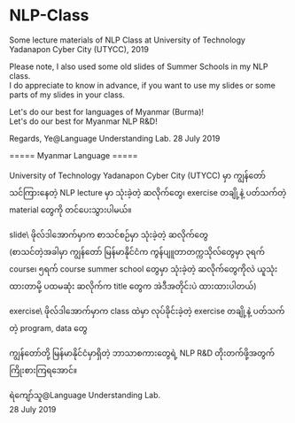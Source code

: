 # NLP-Class

Some lecture materials of NLP Class at University of Technology Yadanapon Cyber City (UTYCC), 2019

Please note, I also used some old slides of Summer Schools in my NLP class.  
I do appreciate to know in advance, if you want to use my slides or some parts of my slides in your class.  

Let's do our best for languages of Myanmar (Burma)!  
Let's do our best for Myanmar NLP R&D!  

Regards, 
Ye@Language Understanding Lab.
28 July 2019  

===== Myanmar Language =====

University of Technology Yadanapon Cyber City (UTYCC) မှာ ကျွန်တော် သင်ကြားနေတဲ့ NLP lecture မှာ သုံးခဲ့တဲ့ ဆလိုက်တွေ၊ exercise တချို့နဲ့ ပတ်သက်တဲ့ material တွေကို တင်ပေးသွားပါမယ်။  

slide\ ဖိုလ်ဒါအောက်မှာက စာသင်စဉ်မှာ သုံးခဲ့တဲ့ ဆလိုက်တွေ  
(စာသင်တဲ့အခါမှာ ကျွန်တော် မြန်မာနိုင်ငံက ကွန်ပျူတာတက္ကသိုလ်တွေမှာ ၃ရက် course၊ ၅ရက် course summer school တွေမှာ သုံးခဲ့တဲ့ ဆလိုက်တွေကိုလဲ ယူသုံးထားတာမို့ ပထမဆုံး ဆလိုက်က title တွေက အဲဒီအတိုင်းပဲ ထားထားပါတယ်)

exercise\ ဖိုလ်ဒါအောက်မှာက class ထဲမှာ လုပ်ခိုင်းခဲ့တဲ့ exercise တချို့နဲ့ ပတ်သက်တဲ့ program, data တွေ  

ကျွန်တော်တို့ မြန်မာနိုင်ငံမှာရှိတဲ့ ဘာသာစကားတွေရဲ့ NLP R&D တိုးတက်ဖို့အတွက် ကြိုးစားကြရအောင်။  

ရဲကျော်သူ@Language Understanding Lab.  
28 July 2019  

